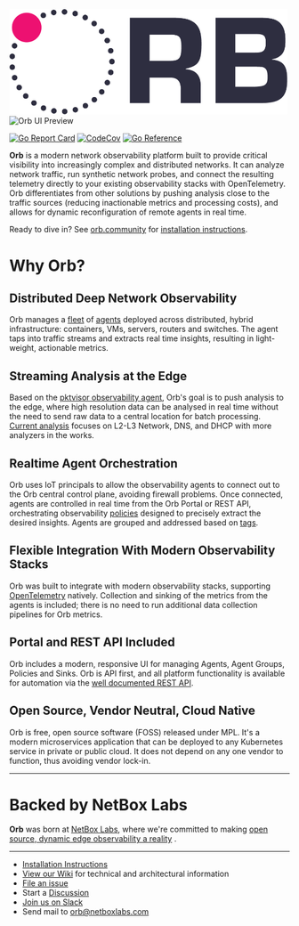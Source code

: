 <img src="docs/images/ORB-logo-black@3x.png" alt="Orb" width="500"/>
<img src="https://user-images.githubusercontent.com/97463920/218170067-16a95078-6709-4828-b137-9791376b972e.png" alt="Orb UI Preview" width="500"/>


[![Go Report Card](https://goreportcard.com/badge/github.com/orb-community/orb)](https://goreportcard.com/report/github.com/orb-community/orb)
[![CodeCov](https://codecov.io/gh/orb-community/orb/branch/develop/graph/badge.svg)](https://app.codecov.io/gh/orb-community/orb/tree/develop)
[![Go Reference](https://pkg.go.dev/badge/github.com/orb-community/orb.svg)](https://pkg.go.dev/github.com/orb-community/orb)

**Orb** is a modern network observability platform built to provide critical visibility into increasingly complex and distributed networks. It can analyze network traffic, run synthetic network probes, and connect the resulting telemetry directly to your existing observability stacks with OpenTelemetry. Orb differentiates from other solutions by pushing analysis close to the traffic sources (reducing inactionable metrics and processing costs), and allows for dynamic reconfiguration of remote agents in real time.

Ready to dive in? See [orb.community](https://orb.community) for [installation instructions](https://orb.community/documentation/install/).

# Why Orb?

## Distributed Deep Network Observability

Orb manages a [fleet](https://orb.community/about/#fleet) of [agents](https://orb.community/about/#agent) deployed across
distributed, hybrid infrastructure:
containers, VMs, servers, routers and switches. The agent taps into traffic streams and extracts real time insights,
resulting in light-weight, actionable metrics.

## Streaming Analysis at the Edge

Based on the [pktvisor observability agent](https://pktvisor.dev), Orb's goal is to push analysis to the edge, where
high resolution data can be analysed in real time without the need to send raw data to a central location for batch
processing.
[Current analysis](https://github.com/orb-community/pktvisor/wiki/Current-Metrics) focuses on L2-L3 Network, DNS, and DHCP
with more analyzers in the works.

## Realtime Agent Orchestration

Orb uses IoT principals to allow the observability agents to connect out to the Orb central control plane, avoiding
firewall problems. Once connected, agents are controlled in real time from the Orb Portal or REST API, orchestrating
observability [policies](https://orb.community/about/#policies) designed to precisely extract the desired insights. Agents
are grouped and addressed based on [tags](https://orb.community/about/#agent-group).

## Flexible Integration With Modern Observability Stacks
Orb was built to integrate with modern observability stacks, supporting [OpenTelemetry](https://opentelemetry.io/) natively. Collection and sinking of the
metrics from the agents is included; there is no need to run additional data collection pipelines for Orb metrics.

## Portal and REST API Included

Orb includes a modern, responsive UI for managing Agents, Agent Groups, Policies and Sinks. Orb is API first, and all
platform functionality is available for automation via
the [well documented REST API](https://orb.community/api/orb_rest_api/).

## Open Source, Vendor Neutral, Cloud Native

Orb is free, open source software (FOSS) released under MPL. It's a modern microservices application that can be
deployed to any Kubernetes service in private or public cloud. It does not depend on any one vendor to function, thus
avoiding vendor lock-in.

***

# Backed by NetBox Labs

**Orb** was born at [NetBox Labs](https://netboxlabs.com/), where we're committed to
making [open source, dynamic edge observability a reality](https://ns1.com/blog/orb-a-new-paradigm-for-dynamic-edge-observability)
.

***

* [Installation Instructions](https://orb.community/documentation/install/)
* [View our Wiki](https://github.com/orb-community/orb/wiki) for technical and architectural information
* [File an issue](https://github.com/orb-community/orb/issues/new)
* Start a [Discussion](https://github.com/orb-community/orb/discussions)
* [Join us on Slack](https://netdev.chat/)
* Send mail to [orb@netboxlabs.com](mailto:orb@netboxlabs.com)
